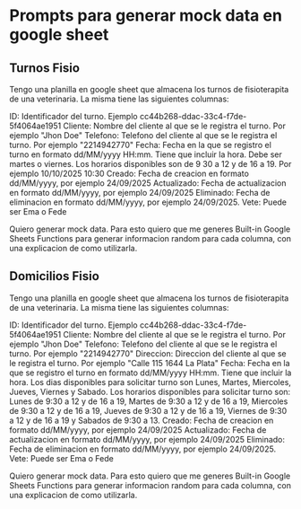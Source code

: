 # Prompts para generar mock data en google sheet

## Turnos Fisio
Tengo una planilla en google sheet que almacena los turnos de fisioterapita de una veterinaria. La misma tiene las siguientes columnas:

ID: Identificador del turno. Ejemplo cc44b268-ddac-33c4-f7de-5f4064ae1951
Cliente: Nombre del cliente al que se le registra el turno. Por ejemplo "Jhon Doe"
Telefono: Telefono del cliente al que se le registra el turno. Por ejemplo "2214942770"
Fecha: Fecha en la que se registro el turno en formato dd/MM/yyyy HH:mm. Tiene que incluir la hora. Debe ser martes o viernes. Los horarios disponibles son de 9 30 a 12 y de 16 a 19. Por ejemplo 10/10/2025 10:30
Creado: Fecha de creacion en formato dd/MM/yyyy, por ejemplo 24/09/2025
Actualizado: Fecha de actualizacion en formato dd/MM/yyyy, por ejemplo 24/09/2025
Eliminado: Fecha de eliminacion en formato dd/MM/yyyy, por ejemplo 24/09/2025.
Vete: Puede ser Ema o Fede

Quiero generar mock data. Para esto quiero que me generes Built-in Google Sheets Functions para generar informacion random para cada columna, con una explicacion de como utilizarla.

## Domicilios Fisio
Tengo una planilla en google sheet que almacena los turnos de fisioterapita de una veterinaria. La misma tiene las siguientes columnas:

ID: Identificador del turno. Ejemplo cc44b268-ddac-33c4-f7de-5f4064ae1951
Cliente: Nombre del cliente al que se le registra el turno. Por ejemplo "Jhon Doe"
Telefono: Telefono del cliente al que se le registra el turno. Por ejemplo "2214942770"
Direccion: Direccion del cliente al que se le registra el turno. Por ejemplo "Calle 115 1644 La Plata"
Fecha: Fecha en la que se registro el turno en formato dd/MM/yyyy HH:mm. Tiene que incluir la hora. Los dias disponibles para solicitar turno son Lunes, Martes, Miercoles, Jueves, Viernes y Sabado. Los horarios disponibles para solicitar turno son: Lunes de 9:30 a 12 y de 16 a 19, Martes de 9:30 a 12 y de 16 a 19, Miercoles de 9:30 a 12 y de 16 a 19, Jueves de 9:30 a 12 y de 16 a 19, Viernes de 9:30 a 12 y de 16 a 19 y Sabados de 9:30 a 13.
Creado: Fecha de creacion en formato dd/MM/yyyy, por ejemplo 24/09/2025
Actualizado: Fecha de actualizacion en formato dd/MM/yyyy, por ejemplo 24/09/2025
Eliminado: Fecha de eliminacion en formato dd/MM/yyyy, por ejemplo 24/09/2025.
Vete: Puede ser Ema o Fede

Quiero generar mock data. Para esto quiero que me generes Built-in Google Sheets Functions para generar informacion random para cada columna, con una explicacion de como utilizarla.